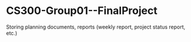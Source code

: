 # CS300-Group01--FinalProject
Storing planning documents, reports (weekly report, project status report, etc.)
